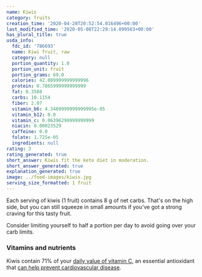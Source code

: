```yaml
---
name: Kiwis
category: fruits
creation_time: '2020-04-28T20:52:54.016496+00:00'
last_modified_time: '2020-05-08T22:29:14.099563+00:00'
has_plural_title: true
usda_info:
  fdc_id: '786693'
  name: Kiwi fruit, raw
  category: null
  portion_quantity: 1.0
  portion_unit: fruit
  portion_grams: 69.0
  calories: 42.089999999999996
  protein: 0.7865999999999999
  fat: 0.3588
  carbs: 10.1154
  fiber: 2.07
  vitamin_b6: 4.3469999999999995e-05
  vitamin_b12: 0.0
  vitamin_c: 0.06396299999999999
  niacin: 0.00023529
  caffeine: 0.0
  folate: 1.725e-05
  ingredients: null
rating: 3
rating_generated: true
short_answer: Kiwis fit the keto diet in moderation.
short_answer_generated: true
explanation_generated: true
image: ../food-images/kiwis.jpg
serving_size_formatted: 1 fruit
---
```

Each serving of kiwis (1 fruit) contains 8 g of net carbs. That's on the high side, but you can still squeeze in small amounts if you've got a strong craving for this tasty fruit.

Consider limiting yourself to half a portion per day to avoid going over your carb limits.

### Vitamins and nutrients

Kiwis contain 71% of your [daily value of vitamin C](https://ods.od.nih.gov/factsheets/VitaminC-HealthProfessional/), an essential antioxidant that [can help prevent cardiovascular disease](https://www.ncbi.nlm.nih.gov/pubmed/17884994).

